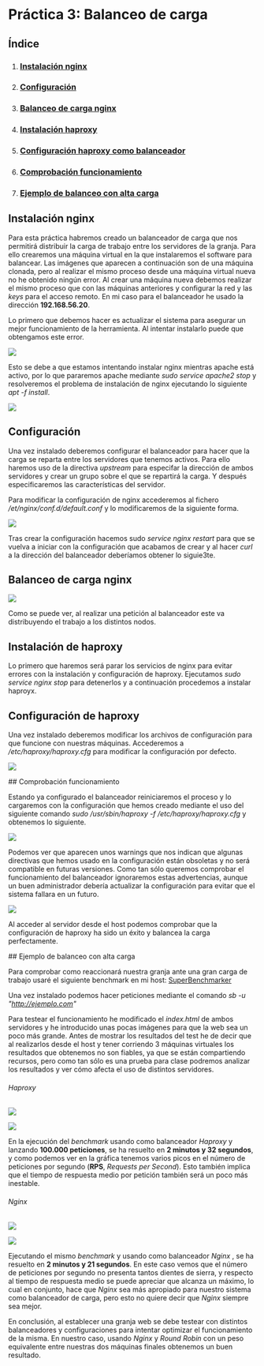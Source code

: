 # Práctica 3: Balanceo de carga

## Índice

1. ### [Instalación nginx](#id1)
2. ### [Configuración](#id2)
3. ### [Balanceo de carga nginx](#id3)
4. ### [Instalación haproxy](#id4)
5. ### [Configuración haproxy como balanceador](#id5)
6. ### [Comprobación funcionamiento](#id6)
7. ### [Ejemplo de balanceo con alta carga](#id7)


<div id='id1' />

## Instalación nginx

Para esta práctica habremos creado un balanceador de carga que nos permitirá distribuir la carga de trabajo entre los servidores de la granja. Para ello crearemos una máquina virtual en la que instalaremos el software para balancear. Las imágenes que aparecen a continuación son de una máquina clonada, pero al realizar el mismo proceso desde una máquina virtual nueva no he obtenido ningún error. Al crear una máquina nueva debemos realizar el mismo proceso que con las máquinas anteriores y configurar la red y las *keys* para el acceso remoto. En mi caso para el balanceador he usado la dirección **192.168.56.20**.

Lo primero que debemos hacer es actualizar el sistema para asegurar un mejor funcionamiento de la herramienta. Al intentar instalarlo puede que obtengamos este error.

![](./images/error_nginx.PNG)

Esto se debe a que estamos intentando instalar nginx mientras apache está activo, por lo que pararemos apache mediante *sudo service apache2 stop* y resolveremos el problema de instalación de nginx ejecutando lo siguiente *apt -f install*.

![](./images/arreglado_nginx.PNG)

<div id='id2' />

## Configuración

Una vez instalado deberemos configurar el balanceador para hacer que la carga se reparta entre los servidores que tenemos activos. Para ello haremos uso de la directiva *upstream* para especifar la dirección de ambos servidores y crear un grupo sobre el que se repartirá la carga. Y después especificaremos las características del servidor.

Para modificar la configuración de nginx accederemos al fichero */et/nginx/conf.d/default.conf* y lo modificaremos de la siguiente forma.

![](./images/nginx_conf.PNG)



Tras crear la configuración hacemos sudo *service nginx restart* para que se vuelva a iniciar con la configuración que acabamos de crear y al hacer *curl* a la dirección del balanceador deberíamos obtener lo siguie3te.


<div id='id3' />


## Balanceo de carga nginx


![](./images/nginx_funciona.PNG)



Como se puede ver, al realizar una petición al balanceador este va distribuyendo el trabajo a los distintos nodos.

<div id='id4' />

## Instalación de haproxy

Lo primero que haremos será parar los servicios de nginx para evitar errores con la instalación y configuración de haproxy. Ejecutamos *sudo service nginx stop* para detenerlos y a continuación procedemos a instalar haproyx.


<div id='id5' />

## Configuración de haproxy


Una vez instalado deberemos modificar los archivos de configuración para que funcione con nuestras máquinas. Accederemos a */etc/haproxy/haproxy.cfg* para modificar la configuración por defecto.

![](./images/haproxy_conf.PNG)

<div id='id6' />
## Comprobación funcionamiento

Estando ya configurado el balanceador reiniciaremos el proceso y lo cargaremos con la configuración que hemos creado mediante el uso del siguiente comando *sudo /usr/sbin/haproxy -f /etc/haproxy/haproxy.cfg* y obtenemos lo siguiente.

![](./images/haproxy_restart.PNG)

Podemos ver que aparecen unos warnings que nos indican que algunas directivas que hemos usado en la configuración están obsoletas y no será compatible en futuras versiones. Como tan sólo queremos comprobar el funcionamiento del balanceador ignoraremos estas advertencias, aunque un buen administrador debería actualizar la configuración para evitar que el sistema fallara en un futuro.

![](./images/haproxy_funciona.PNG)

Al acceder al servidor desde el host podemos comprobar que la configuración de haproxy ha sido un éxito y balancea la carga perfectamente.


<div id='id7' />
## Ejemplo de balanceo con alta carga

Para comprobar como reaccionará nuestra granja ante una gran carga de trabajo usaré el siguiente benchmark en mi host: [SuperBenchmarker](https://github.com/aliostad/SuperBenchmarker)

Una vez instalado podemos hacer peticiones mediante el comando *sb -u "http://ejemplo.com"*

Para testear el funcionamiento he modificado el *index.html* de ambos servidores y he introducido unas pocas imágenes para que la web sea un poco más grande. Antes de mostrar los resultados del test he de decir que al realizarlos desde el host y tener corriendo 3 máquinas virtuales los resultados que obtenemos no son fiables, ya que se están compartiendo recursos, pero como tan sólo es una prueba para clase podremos analizar los resultados y ver cómo afecta el uso de distintos servidores.



###### Haproxy

![](./images/alta_carga_haproxy.PNG)

![](./images/alta_carga_haproxy1.PNG)



En la ejecución del *benchmark* usando como balanceador *Haproxy* y lanzando **100.000 peticiones**, se ha resuelto en **2 minutos y 32 segundos**, y como podemos ver en la gráfica tenemos varios picos en el número de peticiones por segundo (**RPS**, *Requests per Second*). Esto también implica que el tiempo de respuesta medio por petición también será un poco más inestable.



###### Nginx


![](./images/alta_carga_nginx.PNG)

![](./images/alta_carga_nginx1.PNG)

Ejecutando el mismo *benchmark* y usando como balanceador *Nginx* , se ha resuelto en **2 minutos y 21 segundos**. En este caso vemos que el número de peticiones por segundo no presenta tantos dientes de sierra, y respecto al tiempo de respuesta medio se puede apreciar que alcanza un máximo, lo cual en conjunto, hace que *Nginx* sea más apropiado para nuestro sistema como balanceador de carga, pero esto no quiere decir que *Nginx* siempre sea mejor.



En conclusión, al establecer una granja web se debe testear con distintos balanceadores y configuraciones para intentar optimizar el funcionamiento de la misma. En nuestro caso, usando *Nginx* y *Round Robin* con un peso equivalente entre nuestras dos máquinas finales obtenemos un buen resultado.